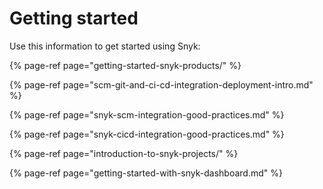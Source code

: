 # Getting started

Use this information to get started using Snyk:

{% page-ref page="getting-started-snyk-products/" %}

{% page-ref page="scm-git-and-ci-cd-integration-deployment-intro.md" %}

{% page-ref page="snyk-scm-integration-good-practices.md" %}

{% page-ref page="snyk-cicd-integration-good-practices.md" %}

{% page-ref page="introduction-to-snyk-projects/" %}

{% page-ref page="getting-started-with-snyk-dashboard.md" %}

